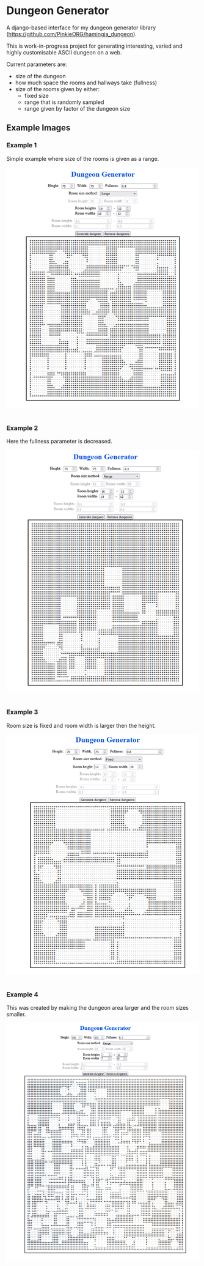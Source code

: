# Dungeon Generator
A django-based interface for my dungeon generator library (https://github.com/PinkieORG/hamingja_dungeon).

This is work-in-progress project for generating interesting, varied and highly customisable ASCII dungeon on a web.

Current parameters are: 
- size of the dungeon
- how much space the rooms and hallways take (fullness)
- size of the rooms given by either:
  - fixed size
  - range that is randomly sampled
  - range given by factor of the dungeon size

## Example Images
### Example 1
Simple example where size of the rooms is given as a range.

![simple](images/simple.png)
<br>
<br>

### Example 2
Here the fullness parameter is decreased.

![small](images/small.png)
<br>
<br>

### Example 3
Room size is fixed and room width is larger then the height.

![wide](images/wide.png)
<br>
<br>

### Example 4
This was created by making the dungeon area larger and the room sizes smaller.

![maze](images/maze.png)
